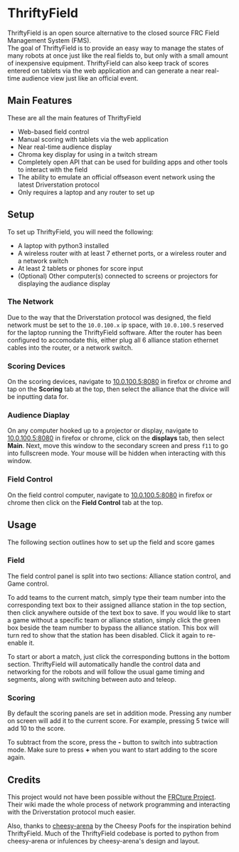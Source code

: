 # ThriftyField
ThriftyField is an open source alternative to the closed source FRC Field Management System (FMS). <br>
The goal of ThriftyField is to provide an easy way to manage the states of many robots at once just like the real fields to, but only with a small amount of inexpensive equipment. ThriftyField can also keep track of scores entered on tablets via the web application and can generate a near real-time audience view just like an official event.

## Main Features
These are all the main features of ThriftyField
 - Web-based field control
 - Manual scoring with tablets via the web application
 - Near real-time audience display
 - Chroma key display for using in a twitch stream
 - Completely open API that can be used for building apps and other tools to interact with the field
 - The ability to emulate an official offseason event network using the latest Driverstation protocol
 - Only requires a laptop and any router to set up

## Setup
To set up ThriftyField, you will need the following:
 - A laptop with python3 installed
 - A wireless router with at least 7 ethernet ports, or a wireless router and a network switch
 - At least 2 tablets or phones for score input
 - (Optional) Other computer(s) connected to screens or projectors for displaying the audiance display

### The Network
Due to the way that the Driverstation protocol was designed, the field network must be set to the `10.0.100.x` ip space, with `10.0.100.5` reserved for the laptop running the ThriftyField software. After the router has been configured to accomodate this, either plug all 6 alliance station ethernet cables into the router, or a network switch.

### Scoring Devices
On the scoring devices, navigate to [10.0.100.5:8080](http://10.0.100.5:8080) in firefox or chrome and tap on the **Scoring** tab at the top, then select the alliance that the divice will be inputting data for.

### Audience Diaplay
On any computer hooked up to a projector or display, navigate to [10.0.100.5:8080](http://10.0.100.5:8080) in firefox or chrome, click on the **displays** tab, then select **Main**. Next, move this window to the secondary screen and press `f11` to go into fullscreen mode. Your mouse will be hidden when interacting with this window.

### Field Control
On the field control computer, navigate to [10.0.100.5:8080](http://10.0.100.5:8080) in firefox or chrome then click on the **Field Control** tab at the top.

## Usage
The following section outlines how to set up the field and score games

### Field
The field control panel is split into two sections: Alliance station control, and Game control. 

To add teams to the current match, simply type their team number into the corresponding text box to their assigned alliance station in the top section, then click anywhere outside of the text box to save. If you would like to start a game without a specific team or alliance station, simply click the green box beside the team number to bypass the alliance station. This box will turn red to show that the station has been disabled. Click it again to re-enable it.

To start or abort a match, just click the corresponding buttons in the bottom section. ThriftyField will automatically handle the control data and networking for the robots and will follow the usual game timing and segments, along with switching between auto and teleop.

### Scoring 
By default the scoring panels are set in addition mode. Pressing any number on screen will add it to the current score. For example, pressing 5 twice will add 10 to the score.

To subtract from the score, press the **-** button to switch into subtraction mode. Make sure to press **+** when you want to start adding to the score again.

## Credits
This project would not have been possible without the [FRCture Project](https://frcture.readthedocs.io/en/latest/). Their wiki made the whole process of network programming and interacting with the Driverstation protocol much easier. 

Also, thanks to [cheesy-arena](https://github.com/Team254/cheesy-arena) by the Cheesy Poofs for the inspiration behind ThriftyField. Much of the ThriftyField codebase is ported to python from cheesy-arena or infulences by cheesy-arena's design and layout.